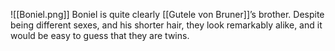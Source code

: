 ![[Boniel.png]]
Boniel is quite clearly [[Gutele von Bruner]]’s brother. Despite being different sexes, and his shorter hair, they look remarkably alike, and it would be easy to guess that they are twins.